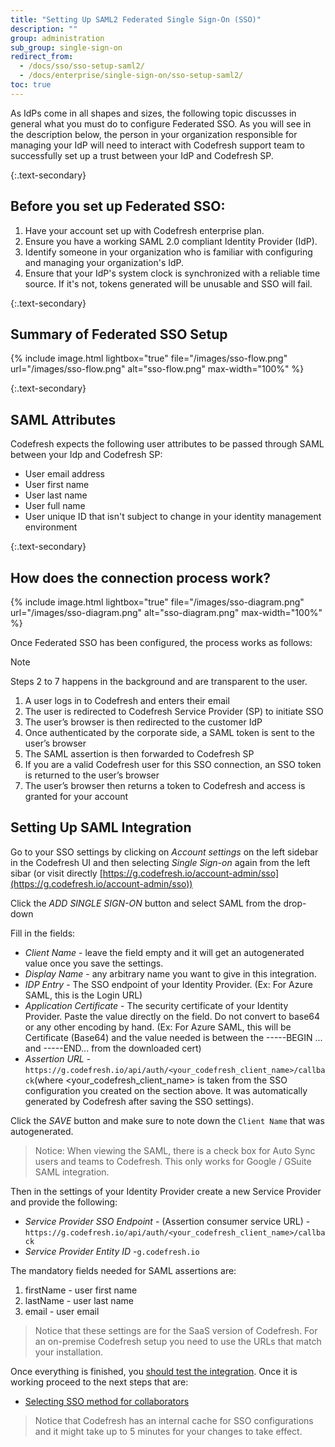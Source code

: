 ```yaml
---
title: "Setting Up SAML2 Federated Single Sign-On (SSO)"
description: ""
group: administration
sub_group: single-sign-on
redirect_from:
  - /docs/sso/sso-setup-saml2/
  - /docs/enterprise/single-sign-on/sso-setup-saml2/
toc: true
---
```


  As IdPs come in all shapes and sizes, the following topic discusses in general what you must do to configure Federated SSO. 
  As you will see in the description below, the person in your organization responsible for managing your IdP will need to interact with Codefresh support team to successfully set up a trust between your IdP and Codefresh SP.

{:.text-secondary}
## Before you set up Federated SSO:
  1. Have your account set up with Codefresh enterprise plan.
  2. Ensure you have a working SAML 2.0 compliant Identity Provider (IdP).
  3. Identify someone in your organization who is familiar with configuring and managing your organization's IdP.
  4. Ensure that your IdP's system clock is synchronized with a reliable time source. If it's not, tokens generated will be unusable and SSO will fail.

{:.text-secondary}
## Summary of Federated SSO Setup

{% include image.html
  lightbox="true"
  file="/images/sso-flow.png"
  url="/images/sso-flow.png"
  alt="sso-flow.png"
  max-width="100%"
%}

{:.text-secondary}
## SAML Attributes

Codefresh expects the following user attributes to be passed through SAML between your Idp and Codefresh SP:
  - User email address
  - User first name
  - User last name
  - User full name
  - User unique ID that isn't subject to change in your identity management environment

{:.text-secondary}
## How does the connection process work?

  {% include image.html
lightbox="true"
file="/images/sso-diagram.png"
url="/images/sso-diagram.png"
alt="sso-diagram.png"
max-width="100%"
  %}

Once Federated SSO has been configured, the process works as follows:

<div class="bd-callout bd-callout-info" markdown="1">
  Note

  Steps 2 to 7 happens in the background and are transparent to the user.
</div>

1. A user logs in to Codefresh and enters their email
2. The user is redirected to Codefresh Service Provider (SP) to initiate SSO
3. The user’s browser is then redirected to the customer IdP
4. Once authenticated by the corporate side, a SAML token is sent to the user’s browser
5. The SAML assertion is then forwarded to Codefresh SP
6. If you are a valid Codefresh user for this SSO connection, an SSO token is returned to the user’s browser
7. The user’s browser then returns a token to Codefresh and access is granted for your account

## Setting Up SAML Integration

Go to your SSO settings by clicking on *Account settings* on the left sidebar in the Codefresh UI and then selecting *Single Sign-on* again from the left sibar (or visit directly [https://g.codefresh.io/account-admin/sso](https://g.codefresh.io/account-admin/sso))

Click the *ADD SINGLE SIGN-ON* button and select SAML from the drop-down

Fill in the fields:

* *Client Name* - leave the field empty and it will get an autogenerated value once you save the settings.
* *Display Name* - any arbitrary name you want to give in this integration.
* *IDP Entry* - The SSO endpoint of your Identity Provider. (Ex: For Azure SAML, this is the Login URL)
* *Application Certificate* - The security certificate of your Identity Provider. Paste the value directly on the field. Do not convert to base64 or any other encoding by hand. (Ex: For Azure SAML, this will be Certificate (Base64) and the value needed is between the -----BEGIN ... and -----END... from the downloaded cert)
* *Assertion URL* - `https://g.codefresh.io/api/auth/<your_codefresh_client_name>/callback​` (where ​<your_codefresh_client_name>​ is taken from the SSO configuration you created on the section above. It was automatically generated by Codefresh after saving the SSO settings).

Click the *SAVE* button and make sure to note down the `Client Name` that was autogenerated.

>Notice: When viewing the SAML, there is a check box for Auto Sync users and teams to Codefresh. This only works for Google / GSuite SAML integration.

Then in the settings of your Identity Provider create a new Service Provider and provide the following:

* *Service Provider SSO Endpoint* - (Assertion consumer service URL) - `https://g.codefresh.io/api/auth/<your_codefresh_client_name>/callback`
* *Service Provider Entity ID* -  ​`g.codefresh.io`

The mandatory fields needed for SAML assertions are:

1. firstName - user first name
1. lastName - user last name
1. email - user email

>Notice that these settings are for the SaaS version of Codefresh. For an on-premise Codefresh setup you need to use the URLs that match your installation.

Once everything is finished, you [should test the integration]({{site.baseurl}}/docs/administration/single-sign-on/sso-setup-oauth2/#testing-your-identity-provider). Once it is working proceed to the next steps that are:

* [Selecting SSO method for collaborators]({{site.baseurl}}/docs/administration/single-sign-on/sso-setup-oauth2/#selecting-sso-method-for-collaborators)

>Notice that Codefresh has an internal cache for SSO configurations and it might take up to 5 minutes for your changes to take effect.


